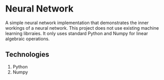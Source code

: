 # Neural Network

A simple neural network implementation that demonstrates the inner workings of a neural network. This project does not use existing machine learning librraies. It only uses standard Python and Numpy for linear algebraic operations.

## Technologies

1. Python
2. Numpy
